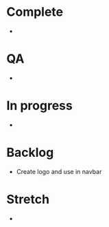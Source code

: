 # Complete

- 

# QA

- 

# In progress

- 

# Backlog

- Create logo and use in navbar

# Stretch

- 

